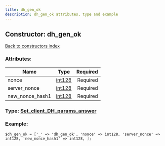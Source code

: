 ```yaml
---
title: dh_gen_ok
description: dh_gen_ok attributes, type and example
---
```

## Constructor: dh\_gen\_ok  
[Back to constructors index](index.md)



### Attributes:

| Name     |    Type       | Required |
|----------|:-------------:|---------:|
|nonce|[int128](../types/int128.md) | Required|
|server\_nonce|[int128](../types/int128.md) | Required|
|new\_nonce\_hash1|[int128](../types/int128.md) | Required|



### Type: [Set\_client\_DH\_params\_answer](../types/Set_client_DH_params_answer.md)


### Example:

```
$dh_gen_ok = ['_' => 'dh_gen_ok', 'nonce' => int128, 'server_nonce' => int128, 'new_nonce_hash1' => int128, ];
```  

